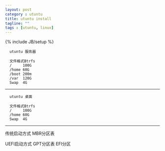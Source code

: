 ```yaml
---
layout: post
category : utuntu
title: utuntu install
tagline: ""
tags : [utuntu, linux]
---
```

{% include JB/setup %}


      utuntu 服务器
      
      文件格式Btrfs
      /     100G
      /home 60G
      /boot 200m
      /var  120G
      Swap  4G



----------------------------------------------

      utuntu 桌面
      
      文件格式Btrfs
      /     100G
      /home 60G
      Swap  4G
      
      

----------------------------------------------


传统启动方式 MBR分区表 


UEFI启动方式 GPT分区表 EFI分区 
